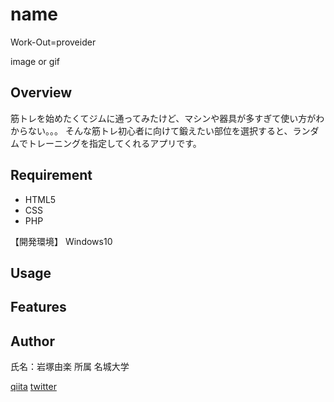 # name
Work-Out=proveider

image or gif

## Overview
筋トレを始めたくてジムに通ってみたけど、マシンや器具が多すぎて使い方がわからない。。。
そんな筋トレ初心者に向けて鍛えたい部位を選択すると、ランダムでトレーニングを指定してくれるアプリです。

## Requirement
* HTML5
* CSS
* PHP

【開発環境】
Windows10

## Usage

## Features



## Author
氏名：岩塚由楽
所属 名城大学

[qiita](https://qiita.com/iwatsukayura)
[twitter](https://twitter.com/prog_yura)